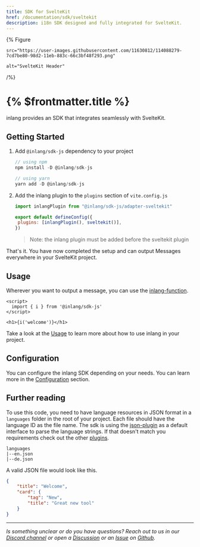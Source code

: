 ```yaml
---
title: SDK for SvelteKit
href: /documentation/sdk/sveltekit
description: i18n SDK designed and fully integrated for SvelteKit.
---
```


{% Figure

    src="https://user-images.githubusercontent.com/11630812/114088279-7cd7be80-98d2-11eb-883c-66c3bf48f293.png"

    alt="SvelteKit Header"

/%}

# {% $frontmatter.title %}

inlang provides an SDK that integrates seamlessly with SvelteKit.

## Getting Started

1. Add `@inlang/sdk-js` dependency to your project

   ```js
   // using npm
   npm install -D @inlang/sdk-js

   // using yarn
   yarn add -D @inlang/sdk-js
   ```

2. Add the inlang plugin to the `plugins` section of `vite.config.js`

   ```js
   import inlangPlugin from "@inlang/sdk-js/adapter-sveltekit"

   export default defineConfig({
   	plugins: [inlangPlugin(), sveltekit()],
   })
   ```

   > Note: the inlang plugin must be added before the sveltekit plugin

That's it. You have now completed the setup and can output Messages everywhere in your SvelteKit project.

## Usage

Wherever you want to output a message, you can use the [inlang-function](/documentation/sdk/usage#inlang-function).

```svelte
<script>
  import { i } from '@inlang/sdk-js'
</script>

<h1>{i('welcome')}</h1>
```

Take a look at the [Usage](/documentation/sdk/usage) to learn more about how to use inlang in your project.

## Configuration

You can configure the inlang SDK depending on your needs. You can learn more in the [Configuration](/documentation/sdk/configuration) section.

## Further reading

To use this code, you need to have language resources in JSON format in a `languages` folder in the root of your project. Each file should have the language ID as the file name. The sdk is using the [json-plugin](https://github.com/samuelstroschein/inlang-plugin-json) as a default interface to parse the language strings. If that doesn't match you requirements check out the other [plugins](https://inlang.com/documentation/plugins).

```
languages
|--en.json
|--de.json
```

A valid JSON file would look like this.

```json
{
	"title": "Welcome",
	"card": {
		"tag": "New",
		"title": "Great new tool"
	}
}
```

---

_Is something unclear or do you have questions? Reach out to us in our [Discord channel](https://discord.gg/9vUg7Rr) or open a [Discussion](https://github.com/inlang/inlang/discussions) or an [Issue](https://github.com/inlang/inlang/issues) on [Github](https://github.com/inlang/inlang)._
